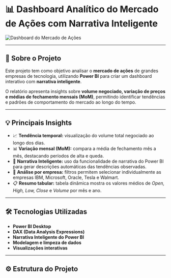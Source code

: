 # 📊 Dashboard Analítico do Mercado de Ações com Narrativa Inteligente

![Dashboard do Mercado de Ações](./imagens/dados-de-acoes.png)

---

## 🧠 Sobre o Projeto
Este projeto tem como objetivo analisar o **mercado de ações** de grandes empresas de tecnologia, utilizando **Power BI** para criar um dashboard interativo com **narrativa inteligente**.

O relatório apresenta insights sobre **volume negociado, variação de preços e médias de fechamento mensais (MoM)**, permitindo identificar tendências e padrões de comportamento do mercado ao longo do tempo.

---

## 💡 Principais Insights
- 📈 **Tendência temporal:** visualização do volume total negociado ao longo dos dias.
- 📊 **Variação mensal (MoM):** compara a média de fechamento mês a mês, destacando períodos de alta e queda.
- 🧩 **Narrativa Inteligente:** uso da funcionalidade de narrativa do Power BI para gerar descrições automáticas das tendências observadas.
- 🏢 **Análise por empresa:** filtros permitem selecionar individualmente as empresas IBM, Microsoft, Oracle, Tesla e Walmart.
- 📋 **Resumo tabular:** tabela dinâmica mostra os valores médios de *Open, High, Low, Close* e *Volume* por mês e ano.

---

## 🛠️ Tecnologias Utilizadas
- **Power BI Desktop**
- **DAX (Data Analysis Expressions)**
- **Narrativa Inteligente do Power BI**
- **Modelagem e limpeza de dados**
- **Visualizações interativas**

---

## ⚙️ Estrutura do Projeto
